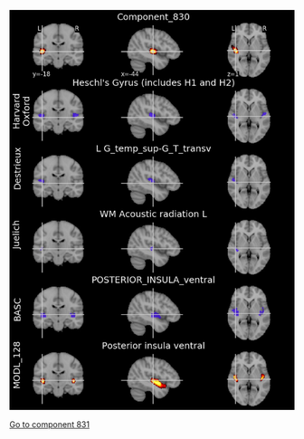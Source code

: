 


![830](preliminary/830.jpg "Component 830")

[Go to component 831](https://parietal-inria.github.io/MODL_atlas/1024/831 "Component 831")